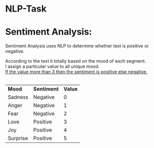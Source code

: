 # NLP-Task

# Sentiment Analysis:<br>
<p> Sentiment Analysis uses NLP to determine whether text is positive or negative.
</p>
According to the text it totally based on the mood of each segment.<br>
I assign a particular value to all unique mood.<br>
<U>If the value more than 3 then the sentiment is positive else negative. </U>

<br>
<br>
<TABLE>
<TR>
<TD><B>Mood</B></TD>
<TD><B>Sentiment</B></TD>
<TD><B>Value</B></TD>
</TR>
<TR>
<TD>Sadness</TD>
<TD>Negative</TD>
<TD>0</TD>
</TR>
<TR>
<TD>Anger</TD>
<TD>Negative</TD>
<TD>1</TD>
</TR>
<TR>
<TD>Fear</TD>
<TD>Negative</TD>
<TD>2</TD>
</TR><TR>
<TD>Love</TD>
<TD>Positive</TD>
<TD>3</TD>
</TR><TR>
<TD>Joy</TD>
<TD>Positive</TD>
<TD>4</TD>
</TR><TR>
<TD>Surprise</TD>
<TD>Positive</TD>
<TD>5</TD>
</TR>
</TABLE>

